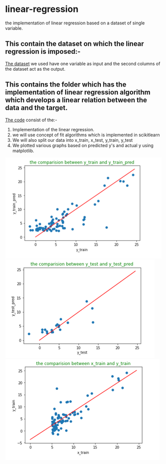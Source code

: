 # linear-regression
the implementation of linear regression based on a dataset of single variable.
## This contain the dataset on which the linear regression is imposed:-
[The dataset](https://github.com/eaz-yeah/linear-regression/blob/main/single_variable.csv) we used have one variable as input and the second columns of the dataset act as the output.

## This contains the folder which has the implementation of linear regression algorithm which develops a linear relation between the data and the target.
[The code](https://github.com/eaz-yeah/linear-regression/blob/main/linear%20regression%20with%20single%20variable.ipynb) consist of the:- 
1. Implementation of the linear regression.
2. we will use concept of fit algorithms which is implemented in scikitlearn
3. We will also split our data into x_train, x_test, y_train, y_test 
4. We plotted various graphs based on predicted y's and actual y using matplotlib.

![Sample picture 1](https://github.com/eaz-yeah/linear-regression/blob/main/photo1.png)
![Sample picture 2](https://github.com/eaz-yeah/linear-regression/blob/main/photo2.png)
![Sample picture 3](https://github.com/eaz-yeah/linear-regression/blob/main/photo3.png)
